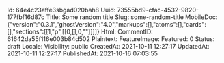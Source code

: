 Id: 64e4c23affe3sbgad020bah8
Uuid: 73555bd9-cfac-4532-9820-177fbf16d87c
Title: Some random title
Slug: some-random-title
MobileDoc: {"version":"0.3.1","ghostVersion":"4.0","markups":[],"atoms":[],"cards":[],"sections":[[1,"p",[[0,[],0,""]]]]}
Html: 
CommentID: 61642da55f116e003b84d502
Plaintext: 
FeatureImage: 
Featured: 0
Status: draft
Locale: 
Visibility: public
CreatedAt: 2021-10-11 12:27:17
UpdatedAt: 2021-10-11 12:27:17
PublishedAt: 2021-10-16 07:03:55
